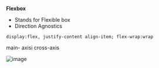 **Flexbox**

- Stands for Flexible box
- Direction Agnostics

`display:flex,
justify-content
align-item;
flex-wrap:wrap
`

main- axisi
cross-axis






![image](https://github.com/sarthirkjoshi/interview-preparation/assets/46737879/9560e811-650f-4d9d-9ce4-748bf8a57d17)
